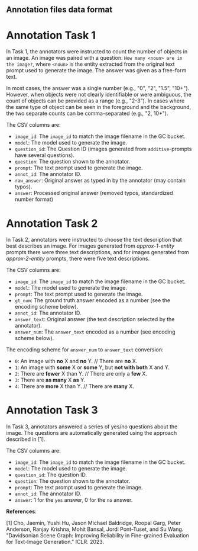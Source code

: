## Annotation files data format

# Annotation Task 1
In Task 1, the annotators were instructed to count the number of objects in an image.
An image was paired with a question: ``How many <noun> are in the image?``, where `<noun>` is the entity extracted from the original text prompt used to generate the image.
The answer was given as a free-form text.

In most cases, the answer was a single number (e.g., "0", "2", "1.5", "10+").
However, when objects were not clearly identifiable or were ambiguous, the count of objects can be provided as a range (e.g., "2-3").
In cases where the same type of object can be seen in the foreground and the background, the two separate counts can be comma-separated (e.g., "2, 10+").


The CSV columns are:
* `image_id`: The `image_id` to match the image filename in the GC bucket.
* `model`: The model used to generate the image.
* `question_id`: The Question ID (images generated from `additive`-prompts have several questions).
* `question`: The question shown to the annotator.
* `prompt`: The text prompt used to generate the image.
* `annot_id`: The annotator ID.
* `raw_answer`: Original answer as typed in by the annotator (may contain typos).
* `answer`: Processed original answer (removed typos, standardized number format)


# Annotation Task 2
In Task 2, annotators were instructed to choose the text description that best describes an image.
For images generated from *approx-1-entity* prompts there were three text descriptions, and for images generated from *approx-2-entity* prompts, there were five text descriptions.


The CSV columns are:
* `image_id`: The `image_id` to match the image filename in the GC bucket.
* `model`: The model used to generate the image.
* `prompt`: The text prompt used to generate the image.
* `gt_num`: The ground truth answer encoded as a number (see the encoding scheme below).
* `annot_id`: The annotator ID.
* `answer_text`: Original answer (the text description selected by the annotator).
* `answer_num`: The `answer_text` encoded as a number (see encoding scheme below).

The encoding scheme for `answer_num` to `answer_text` conversion:
* `0`: An image with **no** X and **no** Y. //  There are **no** X.
* `1`: An image with **some** X or **some** Y, but **not with both** X and Y.
* `2`: There are **fewer** X than Y.  // There are only a **few** X.
* `3`: There are **as many** X **as** Y.
* `4`: There are **more** X than Y. // There are **many** X.


# Annotation Task 3
In Task 3, annotators answered a series of yes/no questions about the image.
The questions are automatically generated using the approach described in [1].

The CSV columns are:
* `image_id`: The `image_id` to match the image filename in the GC bucket.
* `model`: The model used to generate the image.
* `question_id`: The question ID.
* `question`: The question shown to the annotator.
* `prompt`: The text prompt used to generate the image.
* `annot_id`: The annotator ID.
* `answer`: 1 for the `yes` answer, 0 for the `no` answer.




**References**:

[1] Cho, Jaemin, Yushi Hu, Jason Michael Baldridge, Roopal Garg, Peter Anderson, Ranjay Krishna, Mohit Bansal, Jordi Pont-Tuset, and Su Wang. "Davidsonian Scene Graph: Improving Reliability in Fine-grained Evaluation for Text-Image Generation." ICLR. 2023.

